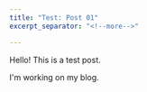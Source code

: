 ```yaml
---
title: "Test: Post 01"
excerpt_separator: "<!--more-->"

---
```


Hello! This is a test post.

<!--more-->

I'm working on my blog.
